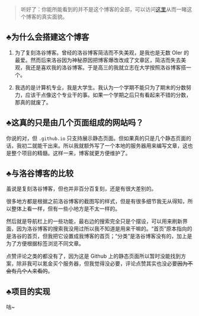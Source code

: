 > 听好了：你能所能看到的并不是这个博客的全部，可以访问[这里](https://github.com/sigmoid114/sigmoid114.github.io)从而一睹这个博客的真实面貌。

## ${\clubsuit}$为什么会搭建这个博客

1. 为了复刻洛谷博客。曾经的洛谷博客简洁而不失美观，是我也是无数 OIer 的最爱。然而后来洛谷因为神秘原因把博客爆改改成了文章区，简洁而失去美观，我还是喜欢我的洛谷博客。于是高三的我就立志在大学按照洛谷博客搭一个。

1. 我选的是计算机专业，我是大学生。我认为一个学期不能只为了期末的分数努力，应该干点像这个专业干的事。如果一个学期之后只有看起来不错的分数，那真的就废了。

## ${\clubsuit}$这真的只是由几个页面组成的网站吗？

你说的对，但 `.github.io` 只支持展示静态页面。但如果真的只是几个静态页面的话，我初二就能干出来。所以我就额外写了一个本地的服务器用来编写文章，这也是整个项目的精髓。这样一来，博客就更方便维护了。

## ${\clubsuit}$与洛谷博客的比较

虽说是复刻洛谷博客，但也并非百分百复刻，还是有很大差别的。

很多地方都是根据之前洛谷博客的截图写的样式，但是有很多细节我无从得知，所以整体上看一样，但有一些小地方是不太一样的。

然后就是导航栏上的一些功能，最右边的搜索完全只是个摆设，可以用来刷新界面，因为洛谷博客的搜索我没用过所以我不知道是用来干嘛的。“首页”原本指向的是洛谷的首页，但我把它设置成我博客的首页；“分类”是洛谷博客没有的，加上是为了方便根据标签浏览不同文章。

点赞评论之类的都没有了，因为这是 Github 上的静态页面所以暂时没能找到方案，除非我可以氪金买个服务器，但我觉得没必要，评论点赞其实也没必要~~因为不会有几个人来看的~~。

## ${\clubsuit}$项目的实现

咕~
